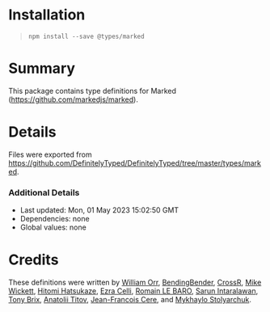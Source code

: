 # Installation
> `npm install --save @types/marked`

# Summary
This package contains type definitions for Marked (https://github.com/markedjs/marked).

# Details
Files were exported from https://github.com/DefinitelyTyped/DefinitelyTyped/tree/master/types/marked.

### Additional Details
 * Last updated: Mon, 01 May 2023 15:02:50 GMT
 * Dependencies: none
 * Global values: none

# Credits
These definitions were written by [William Orr](https://github.com/worr), [BendingBender](https://github.com/BendingBender), [CrossR](https://github.com/CrossR), [Mike Wickett](https://github.com/mwickett), [Hitomi Hatsukaze](https://github.com/htkzhtm), [Ezra Celli](https://github.com/ezracelli), [Romain LE BARO](https://github.com/scandinave), [Sarun Intaralawan](https://github.com/sarunint), [Tony Brix](https://github.com/UziTech), [Anatolii Titov](https://github.com/Toliak), [Jean-Francois Cere](https://github.com/jfcere), and [Mykhaylo Stolyarchuk](https://github.com/MykSto).
